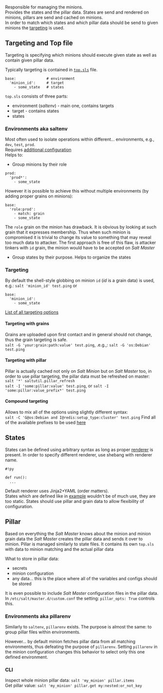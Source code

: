Responsible for managing the minions.  
Provides the states and the pillar data.
States are send and rendered on minions, pillars are send and cached on minions.  
In order to match which states and which pillar data should be send to given minions the [targeting](https://docs.saltstack.com/en/latest/topics/targeting/) is used. 

## Targeting and Top file
Targeting is specifying which minions should execute given state as well as contain given pillar data.

Typically targeting is contained in [`top.sls`](https://docs.saltstack.com/en/latest/ref/states/top.html) file.  
```
base:              # environment 
  'minion_id':     # target
    - some_state   # states
```
`top.sls` consists of three parts:
 - environment (_saltenv_) - main one, contains targets
 - target - contains states
 - states

### Environments aka saltenv
Most often used to isolate operations within different... environments, e.g., `dev`, `test`, `prod`.   
Requires [additional configuration](https://github.com/kiemlicz/util/wiki/Salt-configuration#saltenv)  
Helps to:
 - Group minions by their role
 ```
 prod:
   'prod*':
     - some_state
 ```
However it is possible to achieve this without multiple environments (by adding proper grains on minions):
 ```
 base:
   'role:prod':
     - match: grain
     - some_state
 ```
 The `role` grain on the minion has drawback. It is obvious by looking at such grain that it expresses membership. 
 Thus when such minion is compromised it is trivial to change its value to something that may reveal too much data to attacker.
 The first approach is free of this flaw, is attacker tinkers with `id` grain, the minion would have to be accepted on _Salt Master_
 - Group states by their purpose. Helps to organize the states
 
### Targeting
By default the shell-style globbing on minion `id` (_id_ is a grain data) is used, e.g.: `salt 'minion_id' test.ping` or
```
base:
  'minion_id':
    - some_state
```
[List of all targeting options](https://docs.saltstack.com/en/latest/topics/targeting/)

#### Targeting with grains
Grains are uploaded upon first contact and in general should not change, thus the grain targeting is safe.  
`salt -G 'your:grain:path:value' test.ping`, .e.g.,: `salt -G 'os:Debian' test.ping`

#### Targeting with pillar
Pillar is actually cached not only on _Salt Minion_ but on _Salt Master_ too, in order to use pillar targeting, the
pillar data must be refreshed on master: `salt '*' saltutil.pillar_refresh`  
`salt -I 'some:pillar:value' test.ping`, or `salt -I 'some:pillar:value_prefix*' test.ping`

#### Compound targeting
Allows to mix all of the options using slightly different syntax:  
`salt -C 'G@os:Debian and I@redis:setup_type:cluster' test.ping` 
Find all of the available prefixes to be used [here](https://docs.saltstack.com/en/latest/topics/targeting/compound.html#targeting-compound)

## States
States can be defined using arbitrary syntax as long as proper [renderer](https://docs.saltstack.com/en/latest/ref/renderers/) is present. In order to specify different renderer, use shebang with renderer name.
```
#!py

def run():
  ...
```
Default renderer uses Jinja2+YAML (order matters).  
States which are defined like in [example](https://github.com/kiemlicz/util/wiki/Salt-configuration#states) wouldn't be of much use,
they are too static. States should use pillar and grain data to allow flexibility of configuration.

## Pillar
Based on everything the _Salt Master_ knows about the minion and minion grain data the _Salt Master_ creates 
the pillar data and sends it over to minion.
Pillar is managed similarly to state files. It contains its own `top.sls` with data to minion matching and the actual pillar data

What to store in pillar data:
 - secrets
 - minion configuration
 - any data... this is the place where all of the variables and configs should be stored

It is even possible to include _Salt Master_ configuration files in the pillar data. 
In `/etc/salt/master.d/custom.conf` the setting: `pillar_opts: True` controls this.

### Environments aka pillarenv
Similarly to `saltenv`, `pillarenv` exists. The purpose is almost the same: to group pillar files within environments.

However... by default minion fetches pillar data from all matching environments, thus defeating the purpose of `pillarenv`.
Setting `pillarenv` in the minion configuration changes this behavior to select only this one defined environment.

### CLI
Inspect whole minion pillar data: `salt 'my_minion' pillar.items`  
Get pillar value: `salt 'my_minion' pillar.get my:nested:or_not_key`

